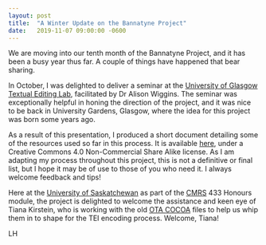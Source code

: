 ```yaml
---
layout: post
title:  "A Winter Update on the Bannatyne Project"
date:   2019-11-07 09:00:00 -0600
---
```


We are moving into our tenth month of the Bannatyne Project, and it has been a busy year thus far. A couple of things have happened that bear sharing.

In October, I was delighted to deliver a seminar at the  [University of Glasgow Textual Editing Lab](https://www.gla.ac.uk/researchinstitutes/artslab/labsandthemes/ourlabs/textualediting/ "University of Glasgow Textual Editing Lab"), facilitated by Dr Alison Wiggins. The seminar was exceptionally helpful in honing the direction of the project, and it was nice to be back in University Gardens, Glasgow, where the idea for this project was born some years ago.

As a result of this presentation, I produced a short document detailing some of the resources used so far in this process. It is available [here](http://bit.ly/2We8vdz), under a Creative Commons 4.0 Non-Commercial Share Alike license. As I am adapting my process throughout this project, this is not a definitive or final list, but I hope it may be of use to those of you who need it. I always welcome feedback and tips!

Here at the [University of Saskatchewan](https://www.usask.ca) as part of the [CMRS](https://artsandscience.usask.ca/cmrs/) 433 Honours module, the project is delighted to welcome the assistance and keen eye of Tiana Kirstein, who is working with the old [OTA COCOA](https://ota.bodleian.ox.ac.uk/repository/xmlui/handle/20.500.12024/0403) files to help us whip them in to shape for the TEI encoding process. Welcome, Tiana!

LH
